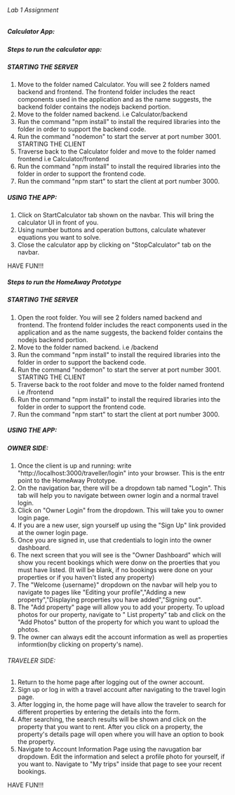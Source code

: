 ###### Lab 1 Assignment

##### Calculator App:

##### Steps to run the calculator app:

##### STARTING THE SERVER
1) Move to the folder named Calculator.
    You will see 2 folders named backend and frontend. The frontend folder includes the react components used in the application and as the name suggests, the backend folder contains the nodejs backend portion.
2) Move to the folder named backend. i.e Calculator/backend
3) Run the command "npm install" to install the required libraries into the folder in order to support the backend code.
4) Run the command "nodemon" to start the server at port number 3001.
STARTING THE CLIENT
1) Traverse back to the Calculator folder and move to the folder named frontend i.e Calculator/frontend
2) Run the command "npm install" to install the required libraries into the folder in order to support the frontend code.
3) Run the command "npm start" to start the client at port number 3000.

##### USING THE APP:
1) Click on StartCalculator tab shown on the navbar. This will bring the calculator UI in front of you.
2) Using number buttons and operation buttons, calculate whatever equations you want to solve.
3) Close the calculator app by clicking on "StopCalculator" tab on the navbar.

HAVE FUN!!!


##### Steps to run the HomeAway Prototype

##### STARTING THE SERVER
1) Open the root folder.
    You will see 2 folders named backend and frontend. The frontend folder includes the react components used in the application and as the name suggests, the backend folder contains the nodejs backend portion.
2) Move to the folder named backend. i.e /backend
3) Run the command "npm install" to install the required libraries into the folder in order to support the backend code.
4) Run the command "nodemon" to start the server at port number 3001.
STARTING THE CLIENT
1) Traverse back to the root folder and move to the folder named frontend i.e /frontend
2) Run the command "npm install" to install the required libraries into the folder in order to support the frontend code.
3) Run the command "npm start" to start the client at port number 3000.

##### USING THE APP:

##### OWNER SIDE:
1) Once the client is up and running: write "http://localhost:3000/traveller/login" into your browser. This is the entr point to the HomeAway Prototype.
2) On the navigation bar, there will be a dropdown tab named "Login". This tab will help you to navigate between owner login and a normal travel login.
3) Click on "Owner Login" from the dropdown. This will take you to owner login page.
4) If you are a new user, sign yourself up using the "Sign Up" link provided at the owner login page.
5) Once you are signed in, use that credentials to login into the owner dashboard.
6) The next screen that you will see is the "Owner Dashboard" which will show you recent bookings which were donw on the proerties that you must have listed. (It will be blank, if no bookings were done on your properties or if you haven't listed any property)
7) The "Welcome {username}" dropdown on the navbar will help you to navigate to pages like "Editing your profile","Adding a new property","Displaying properties you have added","Signing out".
8) The "Add property" page will allow you to add your property. To upload photos for our property, navigate to " List property" tab and click on the "Add Photos" button of the property for which you want to upload the photos.
9) The owner can always edit the account information as well as properties informtion(by clicking on property's name).

###### TRAVELER SIDE:
1) Return to the home page after logging out of the owner account.
2) Sign up or log in with a travel account after navigating to the travel login page.
3) After logging in, the home page will have allow the traveler to search for different properties by entering the details into the form. 
4) After searching, the search results will be shown and click on the property that you want to rent. After you click on a property, the property's details page will open where you will have an option to book the property.
5) Navigate to Account Information Page using the navugation bar dropdown. Edit the information and select a profile photo for yourself, if you want to. Navigate to "My trips" inside that page to see your recent bookings.

HAVE FUN!!!
